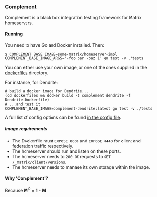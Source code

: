 ### Complement

Complement is a black box integration testing framework for Matrix homeservers.

#### Running

You need to have Go and Docker installed. Then:

```
$ COMPLEMENT_BASE_IMAGE=some-matrix/homeserver-impl COMPLEMENT_BASE_IMAGE_ARGS='-foo bar -baz 1' go test -v ./tests
```

You can either use your own image, or one of the ones supplied in the [dockerfiles](./dockerfiles) directory.

For instance, for Dendrite:
```
# build a docker image for Dendrite...
(cd dockerfiles && docker build -t complement-dendrite -f Dendrite.Dockerfile)
# ...and test it
COMPLEMENT_BASE_IMAGE=complement-dendrite:latest go test -v ./tests
```

A full list of config options can be found [in the config file](./internal/config/config.go).

##### Image requirements
- The Dockerfile must `EXPOSE 8008` and `EXPOSE 8448` for client and federation traffic respectively.
- The homeserver should run and listen on these ports.
- The homeserver needs to `200 OK` requests to `GET /_matrix/client/versions`.
- The homeserver needs to manage its own storage within the image.

#### Why 'Complement'?

Because **M**<sup>*C*</sup> = **1** - **M**
